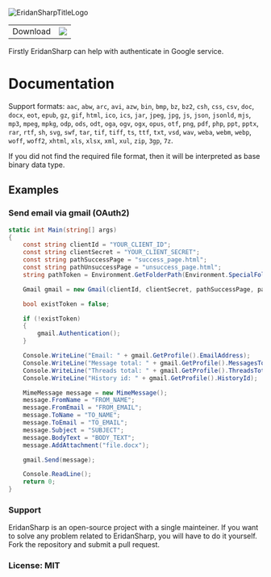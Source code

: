 ![EridanSharpTitleLogo](https://user-images.githubusercontent.com/57411317/177404573-ce2d4dcd-9623-4f12-af2b-40c21e1e3f36.png)

| | |
|-|-|
| Download | [![](https://img.shields.io/nuget/v/EridanSharp)](https://www.nuget.org/packages/EridanSharp) |

Firstly EridanSharp can help with authenticate in Google service.

# Documentation

Support formats: ```aac```, ```abw```, ```arc```, ```avi```, ```azw```, ```bin```, ```bmp```, ```bz```, ```bz2```, ```csh```, ```css```, ```csv```, ```doc```, ```docx```, ```eot```, ```epub```, ```gz```, ```gif```, ```html```, ```ico```, ```ics```, ```jar```, ```jpeg```, ```jpg```, ```js```, ```json```, ```jsonld```, ```mjs```, ```mp3```, ```mpeg```, ```mpkg```, ```odp```, ```ods```, ```odt```, ```oga```, ```ogv```, ```ogx```, ```opus```, ```otf```, ```png```, ```pdf```, ```php```, ```ppt```, ```pptx```, ```rar```, ```rtf```, ```sh```, ```svg```, ```swf```, ```tar```, ```tif```, ```tiff```, ```ts```, ```ttf```, ```txt```, ```vsd```, ```wav```, ```weba```, ```webm```, ```webp```, ```woff```, ```woff2```, ```xhtml```, ```xls```, ```xlsx```, ```xml```, ```xul```, ```zip```, ```3gp```, ```7z```.

If you did not find the required file format, then it will be interpreted as base binary data type.

## Examples
### Send email via gmail (OAuth2)
```csharp
static int Main(string[] args)
{
    const string clientId = "YOUR_CLIENT_ID";
    const string clientSecret = "YOUR_CLIENT_SECRET";
    const string pathSuccessPage = "success_page.html";
    const string pathUnsuccessPage = "unsuccess_page.html";
    string pathToken = Environment.GetFolderPath(Environment.SpecialFolder.ApplicationData) + @"\\data\\token.json";

    Gmail gmail = new Gmail(clientId, clientSecret, pathSuccessPage, pathUnsuccessPage, pathToken);

    bool existToken = false;

    if (!existToken)
    {
        gmail.Authentication();
    }

    Console.WriteLine("Email: " + gmail.GetProfile().EmailAddress);
    Console.WriteLine("Message total: " + gmail.GetProfile().MessagesTotal);
    Console.WriteLine("Threads total: " + gmail.GetProfile().ThreadsTotal);
    Console.WriteLine("History id: " + gmail.GetProfile().HistoryId);

    MimeMessage message = new MimeMessage();
    message.FromName = "FROM_NAME";
    message.FromEmail = "FROM_EMAIL";
    message.ToName = "TO_NAME";
    message.ToEmail = "TO_EMAIL";
    message.Subject = "SUBJECT";
    message.BodyText = "BODY_TEXT";
    message.AddAttachment("file.docx");

    gmail.Send(message);

    Console.ReadLine();
    return 0;
}
```

### Support
EridanSharp is an open-source project with a single mainteiner. If you want to solve any problem related to EridanSharp, you will have to do it yourself. Fork the repository and submit a pull request.

### License: MIT
